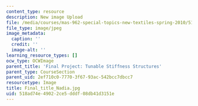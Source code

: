 ```yaml
---
content_type: resource
description: New image Upload
file: /media/courses/mas-962-special-topics-new-textiles-spring-2010/518ad74e49022ce5dddf08db41d3151e_Final_title_Nadia.jpg
file_type: image/jpeg
image_metadata:
  caption: ''
  credit: ''
  image-alt: ''
learning_resource_types: []
ocw_type: OCWImage
parent_title: 'Final Project: Tunable Stiffness Structures'
parent_type: CourseSection
parent_uid: 2ef710c0-7770-3f67-93ac-542bcc7dbcc7
resourcetype: Image
title: Final_title_Nadia.jpg
uid: 518ad74e-4902-2ce5-dddf-08db41d3151e
---
```

